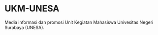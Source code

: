 # UKM-UNESA
Media informasi dan promosi Unit Kegiatan Mahasiswa Univesitas Negeri Surabaya (UNESA).
